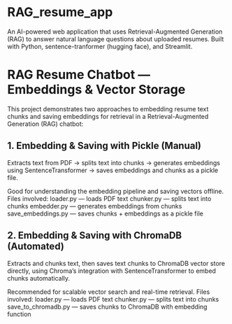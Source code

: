 # RAG_resume_app
An AI-powered web application that uses Retrieval-Augmented Generation (RAG) to answer natural language questions about uploaded resumes. Built with Python, sentence-tranformer (hugging face), and Streamlit.


# RAG Resume Chatbot — Embeddings & Vector Storage
This project demonstrates two approaches to embedding resume text chunks and saving embeddings for retrieval in a Retrieval-Augmented Generation (RAG) chatbot:

## 1. Embedding & Saving with Pickle (Manual)
  Extracts text from PDF → splits text into chunks → generates embeddings using SentenceTransformer → saves embeddings and chunks as a pickle file.
  
  Good for understanding the embedding pipeline and saving vectors offline.
    Files involved:
    loader.py — loads PDF text
    chunker.py — splits text into chunks
    embedder.py — generates embeddings from chunks
    save_embeddings.py — saves chunks + embeddings as a pickle file

## 2. Embedding & Saving with ChromaDB (Automated)
  Extracts and chunks text, then saves text chunks to ChromaDB vector store directly, using Chroma’s integration with SentenceTransformer to embed chunks automatically.
  
  Recommended for scalable vector search and real-time retrieval.
  Files involved:
    loader.py — loads PDF text
    chunker.py — splits text into chunks
    save_to_chromadb.py — saves chunks to ChromaDB with embedding function
